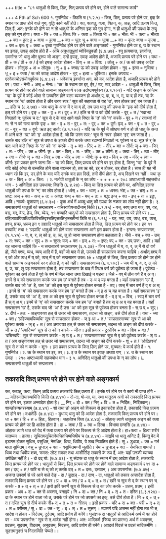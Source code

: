 +++
title = "८१ धातुओं से कित्, डित्, गित् प्रत्यय परे होने पर, होने वाले सामान्य कार्य"

+++
4 Fth af
Sch 600
१. गुणनिषेध -
क्डिति च (१.२.५) - कित्, डित्, प्रत्यय परे होने पर, इक् के स्थान पर प्राप्त होने वाले गुण, वृद्धि कार्य नहीं होते।
क्त, क्तवतु, क्त्वा, क्तिन्, क, अङ्, आदि प्रत्यय कित्, डित् हैं, अत: इनके परे होने पर न तो धातुओं के अन्तिम इक् को गुण होगा, न ही धातुओं की उपधा के लघु इक् को गुण होगा। यथा - जि + क्त = जित: जि + क्त्वा = जित्वा भी + क्त = भीत: भी + क्त्वा = भीत्वा
__+ क्त = हुत:
हु + क्त्वा = हुत्वा __+ क्त = भूत:
भू + क्त्वा = भूत्वा __+ क्त = कृत:
क्त्वा =
कृत्वा _ + क्त = वृत:
वृ + क्त्वा = वृत्वा गुणनिषेध होने पर होने वाले अङ्गकार्य - गुणनिषेध होने पर इ, उ के स्थान पर इयङ्, उवङ् आदेश होते हैं -
अचि अनुधातुभ्रुवां य्वोरियडुवङौ (६.४.७७) - श्नु प्रत्ययान्त, इवर्णान्त, उवर्णान्त जो धातु और भ्रूरूप जो अङ्ग, उन्हें इयङ्, उवङ् आदेश होते हैं, अजादि प्रत्यय परे होने पर। यथा - प्री + क / प्री + अ / ई को इयङ् आदेश होकर - प्रिय् + अ = प्रिय: । लोलू + अ / ऊ को उवङ् आदेश होकर - लोलुक् + अ = लोलुवः । नू + इ + क्त्वा/ ऊ को उवङ् आदेश होकर - नुव् + इत्वा = नुवित्वा। धू + इ + क्त्वा / ऊ को उवङ् आदेश होकर - धुव् + इत्वा = धुवित्वा।
इसके अपवाद -
एरनेकाचोऽसंयोगपूर्वस्य (६.४.८२) - अनेकाच् इवर्णान्त अग, को यण् आदेश होता है, अजादि प्रत्यय परे होने पर। यथा - नेनी + अच् = नेन्यः।
'ऋ' के स्थान पर इर्, ईर् / उर्, ऊर् आदेश -
+
धातुओं से कित्, ङित् प्रत्यय परे होने पर होने वाले सामान्य अङ्गकार्य २०७
उदोष्ठ्यपूर्वस्य (७.१.१०२) - यदि अङ्ग के अन्तिम 'ऋ' के पूर्व में कोई ओष्ठ से उच्चरित होने वाला व्यञ्जन हो अर्थात् प्, फ्, ब्, भ, म्, या व् हों तब, ऋ के स्थान पर 'उ' आदेश होता है और उरण रपर:' सूत्र की सहायता से यह 'उ', रपर होकर उर्' बन जाता है।
__ हलि च (८.२.७७) - जब धातु के अन्त में र् या व् हों, तब उस धातु की उपधा के 'इक् को दीर्घ होता है, हल् परे होने पर।
वृङ् + क्त - वृ + त / वुर् + त / हलि च से उ को दीर्घ करके - वूर् + त / ‘रदाभ्यां निष्ठातो न: पूर्वस्य च द:' सूत्र से र् के बाद आने वाले निष्ठा के 'त' को 'न' करके - वूर् + न / रषाभ्यां नो ण: से न को णत्व करके वृङ् + क्त - वृ + त - वुर् + त: - वूर् + क्त = वूर्ण: वृञ् + क्त - वृ + त - वुर् + त: - वूर् + क्त = वूर्ण:
ऋत इद् धातो: (७.१.१००) - यदि ऋ के पूर्व में ओष्ठ्य वर्ण न हो तो धातु के अन्त में आने वाले 'ऋ' को 'इ' आदेश होता है, जो कि उरण रपर:' सूत्र से ‘रपर' होकर 'इर्' बन जाता है। .
उसके बाद हलि च' सूत्र से उपधा के इक्को दीर्घ करके तथा रदाभ्यां निष्ठातो न: पूर्वस्य च द: सूत्र से र् के बाद आने वाले निष्ठा के 'त' को 'न' करके - तृ + क्त - तिर् + त: - तीर् + क्त = तीर्ण: जृ + क्त - जिर् + त: - जीर् + क्त = जीर्ण: कृ + क्त - किर् + त: - कीर् + क्त = कीर्ण: तृ + क्त्वा - तिर् + त्वा - तीर् + त्वा = तीर्णः जृ + क्त - जिर् + त्वा - जीर् + त्वा = जीर्ण: कृ + क्त - किर् + त्वा - कीर् + त्वा = कीर्ण:
इस प्रकार हमने जाना कि -
ऋ को कित्, ङित् प्रत्यय परे होने पर इर् होता है, किन्तु 'ऋ' के पूर्व में यदि कोई ओष्ठ से उच्चरित होने वाला व्यञ्जन हो, तब ऋ को, इर् न होकर, उर् होता है। साथ ही यह भी ध्यान रहे कि इर्, उर् होने के बाद यदि उनके बाद हल दिखें, तभी दीर्घ होता है, अच् दिखने पर नहीं। यथा कृ + क - किर् + अ = किर: ।
२. नलोपी धातुओं के न् का लोप -
+
+
+
+
+
२०८
अष्टाध्यायी सहजबोध भाग - ३
अनिदितां हल उपधाया: क्ङिति (६.४.२४) - कित् या ङित् प्रत्यय परे होने पर, अनिदित् हलन्त धातुओं की उपधा के 'न्' का लोप होता है।
ध्वंस् + क्त - ध्वस् + तः = ध्वस्त: भंश् + क्त - भ्रश् + तः = भ्रष्ट: अज् + क्त - अज् + त: = अक्त: बन्ध् + क्त - बध् + त: = बद्ध: इन्ध् + क्त - इध् + तः = इद्धः, आदि।
नाञ्चे: पूजायाम् (६.४.३०) - पूजा अर्थ में अञ्चु धातु की उपधा के नकार का लोप नहीं होता है।
३. सम्प्रसारणी धातुओं को सम्प्रसारण -
वचिस्वपियजादीनाम् किति (६.१.१५) - वच्, स्वप् तथा यज्, वप्, वह, वस्, वद्, वेञ्, हेञ्, श्वि, व्येञ्, ११ वच्यादि धातुओं को सम्प्रसारण होता है, कित् प्रत्यय परे होने पर।
__ ग्रहिज्यावयिव्यधिवष्टिविचतिवृश्चतिपृच्छतिभृज्जतीनां डिति च (६.१.१६) - ग्रह, ज्या, वय, व्यध्, वश्, व्यच्, व्रश्च्, प्रच्छ, भ्रस्ज् इन ९ ग्रह्यादि धातुओं को सम्प्रसारण होता है कित्, ङित् प्रत्यय परे होने पर।
इन ११ वच्यादि' तथा ९ ‘ग्रह्यादि' धातुओं को होने वाला सम्प्रसारण आगे इस प्रकार होता है -
इग्यण: सम्प्रसारणम् (१.१.४५) - य, व्, र, ल् को इ, उ, ऋ, लु हो जाना सम्प्रसारण होना कहलाता है। जैसे - वच् + क्त - उच् + त: स्वप् + क्त - सुप् + तः = सुप्त: यज् + क्त - इज् + त: = इष्ट: वप् + क्त - उप्
उप्त:, आदि। यहाँ यह जानना चाहिये कि -
न सम्प्रसारणे सम्प्रसारणम् (६.१.३७) - जिन धातुओं में य, व, र, ल् में से दो वर्ण हों, जैसे वश्च्, व्यध्, व्यच् आदि में हैं, वहाँ जो बाद में हो, उसको ही सम्प्रसारण करना चाहिये। अर्थात् व्रश्च् में र् को और व्यध् में य् को, व्यच् में य् को सम्प्रसारण
उक्त:
të
+
धातुओं से कित्, ङित् प्रत्यय परे होने पर होने वाले सामान्य अङ्गकार्य
२०९
होता है, व् को नहीं।
सम्प्रसारणाच्च (६.१.१०८) - जब भी य, व, र, ल् को इ, उ, ऋ, लु यह सम्प्रसारण होता है, तब सम्प्रसारण के बाद में स्थित वर्ण को पूर्वरूप हो जाता है।
पूर्वरूप - पूर्वरूप का अर्थ होता है पूर्व के वर्ण में मिल जाना तथा दिखाई न पड़ना। जैसे - वप् में तीन वर्ण हैं व् अ प्। इनमें से व् को सम्प्रसारण करके जब हम
उ' बनाते हैं तब - उ अ प् यह बनता है। यहाँ सम्प्रसारण 'उ' है, उसके बाद जो 'अ' है, उस 'अ' को इस सूत्र से पूर्वरूप होकर बनता है - उप्।
व्यच् में चार वर्ण हैं व् य अ च् । इनमें से 'य' को सम्प्रसारण करके जब हम 'इ' बनाते हैं तब - व् इ अ च् यह बनता है। यहाँ सम्प्रसारण 'इ' है, उसके बाद जो 'अ' है, उस अ को इस सूत्र से पूर्वरूप होकर बनता है - व् इ च् = विच् ।
स्वप् में चार वर्ण हैं स् व् अ प्। इनमें से 'व्' को सम्प्रसारण करके जब हम 'उ' बनाते हैं तब स् उ अ प् यह बनता है। यहाँ सम्प्रसारण 'उ' है, उसके बाद जो 'अ' है उस 'अ' को इस सूत्र से पूर्वरूप होकर बनता है - स् उ प् = सुप्।
४. दीर्घ -
हल: - अङ्गावयव हल् से उत्तर जो सम्प्रसारण, तदन्त जो अङ्ग, उसे दीर्घ होता है। यथा - ज्या + क्त / 'ग्रहिज्यावयिव्यधि' सूत्र से सम्प्रसारण होकर - ज् इ आ + त / 'सम्प्रसारणाच्च' सूत्र से आ को पूर्वरूप करके - ज् इ + त / अब अगावयव हल् से उत्तर जो सम्प्रसारण, तदन्त जो अङ्ग को दीर्घ करके - जी + त / 'ल्वादिभ्यः' सूत्र से त को न करके - जीनः।
इसी प्रकार - टुओश्वि + क्त - शिव + क्त / ‘वचिस्वपि'. सूत्र से सम्प्रसारण करके - श् उ इ + त / 'सम्प्रसारणाच्च' सूत्र से इ को पूर्वरूप करके - श् उ + त / अब अङ्गावयव हल् से उत्तर जो सम्प्रसारण, तदन्त जो अङ्ग को दीर्घ करके - शू + त / 'ओदितश्च' सूत्र से त को न करके - शूनः ।
इस प्रकार प्रत्यय के कित् ङित् होने पर, मुख्यत: ये कार्य होते हैं - १. गुणनिषेध। २. ऋ के स्थान पर इर्, उर्। ३. इ उ के स्थान पर इयङ् अथवा यण् । ४. उ के स्थान पर उवङ् ।
२१०
अष्टाध्यायी सहजबोध भाग - ३
५. अनिदित् धातुओं की उपधा के न् का लोप। ६. सम्प्रसारणी धातुओं को सम्प्रसारण।
## तकारादि कित् प्रत्यय परे होने पर होने वाले अङ्गकार्य
क्त, क्तवतु, क्त्वा, क्तिन् आदि प्रत्यय तकारादि कित् प्रत्यय हैं। इनके परे होने पर ये कार्य भी प्राप्त होंगे -
__ यतिस्यतिमास्थामित्ति किति (७.४.४०) - दो-दा, षो-सा, मा, स्था धातुरूप अगों को तकारादि कित् प्रत्यय परे होने पर, इकार अन्तादेश होता है।
__ निर् + दो + क्त / निर् + दि + त = निर्दित:, निर्दितवान्।
शाच्छोरन्यतरस्याम् (७.४.४१) - शो तथा छो अङ्ग को विकल्प से इकारादेश होता है, तकारादि कित् प्रत्यय परे होने पर।
दधातेर्हिः (७.४.४२) - डुधाञ् धातु को हि आदेश होता है, तकारादि कित् प्रत्यय परे होने पर। धा + क्त / हि + त = हित:, हितवान्।
जहातेश्च क्त्वि (७.४.४३) - ओहाक् त्यागे धातुरूप अङ्ग को क्त्वा प्रत्यय परे होने पर हि आदेश होता है। हा + क्त्वा / हि + त्वा = हित्वा।
विभाषा छन्दसि (७.४.४४) - ओहाक त्यागे धात को वेद में क्त्वा प्रत्यय परे होने पर विकल्प से हि आदेश होता है। हा+क्त्वा = हित्वा शरीरं यातव्यम । हात्वा।
सुधितवसुधितनेमधितधिष्वधिषीय च (७.४.४५) - यद्यपि धा धातु अनिट है, किन्तु वेद में इडागम होकर सुधित, वसुधित, नेमधित, धिष्व, धिषीय, ये शब्द निपातित होते हैं।
सु + डुधाञ् + क्त = गर्भ माता सुधितम्। वसु + डुधाञ् + क्त = वसुधितमग्नौ जुहोति। नेम + डुधाञ् + क्त = नेमधिता बाधन्ते।
धिष्व तथा धिषीय शब्द, क्रमश: लोट् लकार तथा आशीर्लिङ् लकारों के रूप हैं, अत: यहाँ उनकी व्याख्या अपेक्षित नहीं है। - दो दद् घो: (७.४.४६) - घु संज्ञक दा धातु के स्थान में दथ् आदेश होता
है, तकारादि कित् प्रत्यय परे होने पर।
धातुओं से कित्, डित् प्रत्यय परे होने पर होने वाले सामान्य अङ्गकार्य
२११
दा + क्त / दथ् + त / खरि च से थ् को त् करके दत् + त = दत्त:, दत्तवान् ।
अच उपसर्गात्त: (७.४.४७) - अजन्त उपसर्ग से परे आने वाले देङ् - दा / डुदाञ् - दा / दाण् - दा, धातुओं को तकार अन्तादेश होता है, तकारादि कित् प्रत्यय परे होने पर।
प्र + दा + क्त / प्र + द् + त् + त / खरि च सूत्र से द् के स्थान पर च् करके - प्र + त् + त् + त / झरो झरि सवर्णे सूत्र से विकल्प से त् का लोप करके - प्रत्तम्, प्रत्तम् । इसी प्रकार - अव + दा + क्त से अवत्तम्, बनाइये।
नि + दा + क्त / नि + द् + त् + त -
दस्ति (६.३.१२४) - दा के स्थान पर होने वाला जो त्, उसके परे होने पर जो उपसर्ग का इक्, उसे दीर्घ होता है।
नि + द् + त् + त / दस्ति सूत्र से दीर्घ करके नी+ द् + त् + त = नीत्तम् ।
इसी प्रकार - परि + दा + क्त - परी + द् + त् + त = परीत्तम् / सु + दा + क्त - सू + द् + त् + त = सूत्तम् ।
उपसर्ग यदि अजन्त नहीं होगा तब भी त् आदेश न होकर - निर्दत्तम्, दुर्दत्तम्, आदि प्रयोग ही बनेंगे।
घुसंज्ञक दा धातुओं से आदिकर्म अर्थ में क्त होने पर -
अच उपसर्गात्त:' सूत्र से त् आदेश नहीं होगा। अत: आदिकर्म (क्रिया का प्रारम्भ) अर्थ में अवदत्तम्, प्रदत्तम्, सुदत्तम्, विदत्तम्, अनुदत्तम्, निदत्तम्, आदि प्रयोग ही बनेंगे।
अवदत्तं विदत्तं च प्रदत्तं चादिकर्मणि । सुदत्तमनुदत्तं च निदत्तमिति चेष्यते।।